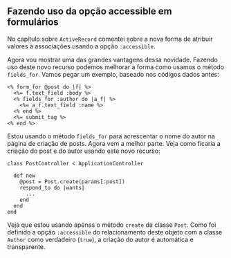 ## Fazendo uso da opção accessible em formulários

No capítulo sobre `ActiveRecord` comentei sobre a nova forma de atribuir valores à associações usando a opção `:accessible`.

Agora vou mostrar uma das grandes vantagens dessa novidade. Fazendo uso deste novo recurso podemos melhorar a forma como usamos o método `fields_for`. Vamos pegar um exemplo, baseado nos códigos dados antes:

	<% form_for @post do |f| %>
	  <%= f.text_field :body %>
	  <% fields_for :author do |a_f| %>
	    <%= a_f.text_field :name %>
	  <% end %>
	  <%= submit_tag %>
	<% end %>

Estou usando o método `fields_for` para acrescentar o nome do autor na página de criação de posts. Agora vem a melhor parte. Veja como ficaria a criação do post e do autor usando este novo recurso:

	class PostController < ApplicationController

	  def new
	    @post = Post.create(params[:post])
	    respond_to do |wants|
	      ...
	    end
	  end
	end

Veja que estou usando apenas o método `create` da classe `Post`. Como foi definido a opção `:accessible` do relacionamento deste objeto com a classe `Author` como verdadeiro (`true`), a criação do autor é automática e transparente.
